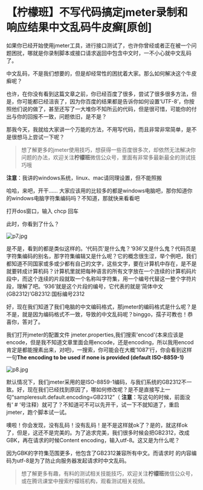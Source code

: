 # 【柠檬班】不写代码搞定jmeter录制和响应结果中文乱码牛皮癣[原创]

如果你已经开始使用jmeter工具，进行接口测试了，也许你曾经或者正在被一个问题困扰，哪就是你录制脚本或接口请求返回中包含中文时，一不小心就中文乱码了。

中文乱码，不是我们想要的，但是却经常性的困扰着大家。那么如何解决这个牛皮癣呢？

也许，在你没有看到这篇文章之前，你已经百度了很多，尝试了很多很多方法，但是，你可能都已经沮丧了，因为你百度的结果都是告诉你如何设置‘UTF-8’，你按照他们说的做了，甚至还写了一大堆你不知所云的代码，但是很可惜，可能你的付出与你的回报不一致，问题依旧，是不是？

那我今天，我就给大家讲一个万能的方法，不用写代码，而且非常非常简单，是不是很想马上尝试一下呢？

> 想了解更多的jmeter使用技巧，想获得一些百度很多次，却依然无法解决你问题的办法，欢迎关注**柠檬班**微信公众号，里面有非常多最新最全的测试技巧哦

**注意**：我讲的windows系统，linux、mac请同理设置，但不能照搬

哈哈，来吧，开干......
大家应该用的比较多的都是windows电脑吧，那你知道你的windows电脑字符集编码吗？不知道，那就快来看看吧

打开dos窗口，输入 chcp 回车

此时，你看到了什么？


![p7.jpg](p7.jpg "chcp")

是不是，看到的都是类似这样的。‘代码页’是什么鬼？‘936’又是什么鬼？代码页是字符集编码的别名，那字符集编辑又是什么呢？它的概念很生涩，举个例吧，我们都知道不同国家或多或少都有自己的文字，这些文字，要在计算机中存在，是不是就要转成计算机码？计算机里就把每种语言的所有文字放在一个连续的计算机码片段中，而这个连续的片段就取一个名称叫字符集，用一个编号代替这一整个字符片段，理解了吧。‘936’就是这个片段的编号，它代表的就是‘简体中文(GB2312)’GB2312:国标编号2312

好，现在我们知道了我们电脑的中文编码格式，那jmeter的编码格式是什么呢？是不是，就是因为编码格式不一致，导致的中文乱码呢？binggo，孺子可教也！恭喜你，答对了。

我们打开jmeter的配置文件 jmeter.properties,我们搜索'encod'(本来应该是encode，但是我不知道文章里面会用encode，还是encoding，所以我用encod肯定是都能搜素出来，对吧)，一搜索，你可能会在大概‘1087’行，你会看到这样一句**The encoding to be used if none is provided (default ISO-8859-1)**

![p8.jpg](p8.jpg "encode")

默认情况下，我们jmeter采用的是ISO-8859-1编码，与我们系统的GB2312不一致。好，现在我们已经找到原因了，哪如何修改呢？是不是直接写上一句“sampleresult.default.encoding=GB2312”（ **注意**：写这句的时候，前面没有‘ # ’号注释）就可了？不知道可不可以先开干，试一下不就知道了，重启jmeter，跑个脚本试一试。

噢啦！你会发现，没有乱码！没有乱码！是不是这样就ok了？是的，就这样ok了，但是，这还不是完美的。为了追求完美，我们很多时候会把GB2312，改成GBK，再在请求的时候Content encoding，输入utf-8。这又是为什么呢？

因为GBK的字符集范围更多，他包含了GB2312兼容所有中文。而请求时
的内容编码为utf-8是为了防止向服务器发起请求时中文乱码。

> 想了解更多有趣，有料的测试相关技能技巧，欢迎关注**柠檬班**微信公众号，或在腾讯课堂中搜索柠檬班机构，观看测试相关视频。